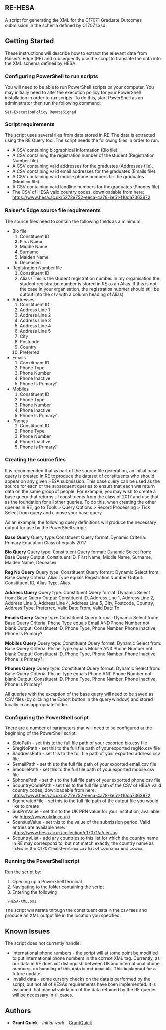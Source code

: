 ## RE-HESA
A script for generating the XML for the C17071 Graduate Outcomes submission in the schema defined by C17071.xsd.

## Getting Started
These instructions will describe how to extract the relevant data from Raiser's Edge (RE) and subsequently use the script to translate the data into the XML schema defined by HESA.

### Configuring PowerShell to run scripts
You will need to be able to run PowerShell scripts on your computer. You may initially need to alter the execution poilicy for your PowerShell installation in order to run scripts. To do this, start PowerShell as an administrator then run the following command:
```
Set-ExecutionPolicy RemoteSigned
```

### Script requirements
The script uses several files from data stored in RE. The data is extracted using the RE Query tool. The script needs the following files in order to run:
* A CSV containing biographical information (Bio file).
* A CSV containing the registration number of the student (Registration Number file).
* A CSV containing valid addresses for the graduates (Addresses file).
* A CSV containing valid email addresses for the graduates (Emails file).
* A CSV containing valid mobile phone numbers for the graduates (Mobiles file).
* A CSV containing valid landline numbers for the graduates (Phones file).
* The CSV of HESA valid country codes, downloadable from here: https://www.hesa.ac.uk/5272e752-eeca-4a78-8e51-f10da7363972

### Raiser's Edge source file requirements
The source files need to contain the following fields as a minimum:
* Bio file
    1. Constituent ID
    2. First Name
    3. Middle Name
    4. Surname
    5. Maiden Name
    6. Deceased
* Registration Number file
    1. Constituent ID
    2. Alias (This is the student registration number. In my organisation the student registration number is stored in RE as an Alias. If this is not the case in your organisation, the registration nubmer should still be output into the csv with a column heading of Alias)
* Addresses
    1. Constituent ID
    2. Address Line 1
    3. Address Line 2
    4. Address Line 3
    5. Address Line 4
    6. Address Line 5
    7. City
    8. Postcode
    9. Country
    10. Preferred
* Emails
    1. Constituent ID
    2. Phone Type
    3. Phone Number
    4. Phone Inactive
    5. Phone Is Primary?
* Mobiles
    1. Constituent ID
    2. Phone Type
    3. Phone Number
    4. Phone Inactive
    5. Phone Is Primary?
* Phones
    1. Constituent ID
    2. Phone Type
    3. Phone Number
    4. Phone Inactive
    5. Phone Is Primary?

### Creating the source files
It is recommended that as part of the source file generation, an initial base query is created in RE to produce the dataset of constituents who should appear on any given HESA submission. This base query can be used as the source for each of the subsequent queries to ensure that each will return data on the same group of people. For example, you may wish to create a base query that returns all constituents from the class of 2017 and use that as the foundation for all other queries. To do this, when creating the other queries in RE, go to Tools > Query Options > Record Processing > Tick Select from query and choose your base query.

As an example, the following query definitions will produce the necessary output for use by the PowerShell script:

**Base Query**
Query type: Constituent
Query format: Dynamic
Criteria: Primary Education Class of equals 2017

**Bio Query**
Query type: Constituent
Query format: Dynamic
Select from: Base Query
Output: Constituent ID, First Name, Middle Name, Surname, Maiden Name, Deceased

**Reg No Query**
Query type: Constituent
Query format: Dynamic
Select from: Base Query
Criteria: Alias Type equals Registration Number
Output: Constituent ID, Alias Type, Alias

**Address Query**
Query type: Constituent
Query format: Dynamic
Select from: Base Query
Output: Constituent ID, Address Line 1, Address Line 2, Address Line 3, Address Line 4, Address Line 5, City, Postcode, Country, Address Type, Preferred, Valid Date From, Valid Date To

**Emails Query**
Query type: Constituent
Query format: Dynamic
Select from: Base Query
Criteria: Phone Type equals Email AND Phone Number not blank
Output: Constituent ID, Phone Type, Phone Number, Phone Inactive, Phone Is Primary?

**Mobiles Query**
Query type: Constituent
Query format: Dynamic
Select from: Base Query
Criteria: Phone Type equals Mobile AND Phone Number not blank
Output: Constituent ID, Phone Type, Phone Number, Phone Inactive, Phone Is Primary?

**Phones Query**
Query type: Constituent
Query format: Dynamic
Select from: Base Query
Criteria: Phone Type equals Phone AND Phone Number not blank
Output: Constituent ID, Phone Type, Phone Number, Phone Inactive, Phone Is Primary?

All queries with the exception of the base query will need to be saved as CSV files (by clicking the Export button in the query window) and stored locally in an appropriate folder.

### Configuring the PowerShell script
There are a number of parameters that will need to be configured at the beginning of the PowerShell script:
* $bioPath - set this to the full file path of your exported bio.csv file
* $regNoPath - set this to the full file path of your exported regNo.csv file
* $addressPath - set this to the full file path of your exported address.csv file
* $emailPath - set this to the full file path of your exported email.csv file
* $mobilePath - set this to the full file path of your exported mobile.csv file
* $phonePath - set this to the full file path of your exported phone.csv file
* $countryCodePath - set this to the full file path of the CSV of HESA valid country codes, downloadable from here: https://www.hesa.ac.uk/5272e752-eeca-4a78-8e51-f10da7363972
* $generatedFile - set this to the full file path of the output file you would like to create
* $ukPrnValue - set this to the UK PRN value for your institution, available via https://www.ukrlp.co.uk/
* $censusValue - set this to the value of the submission period. Valid entries are available here: https://www.hesa.ac.uk/collection/c17071/a/census
* $countryList - add any countries to this list for which the country name in RE may correspond to, but not match exactly, the country name as listed in the C17071 valid-entries.csv list of countries and codes. 

### Running the PowerShell script
Run the script by:
1. Opening up a PowerShell terminal
2. Navigating to the folder containing the script
3. Entering the following
```
.\HESA-XML.ps1
```
The script will iterate through the constituent data in the csv files and produce an XML output file in the location you specified.

## Known Issues
The script does not currently handle:
* International phone numbers - the script will at some point be modified to put international phone numbers in the corrext XML tag. Currently, as our data in RE does not distinguish between UK and international phone numbers, so handling of this data is not possible. This is planned for a future update.
* Invalid data - some cursory checks on the data is performed by the script, but not all of HESAs requirements have bben implemented. It is assumed that manual validation of the data returned by the RE queries will be necessary in all cases.


## Authors
* **Grant Quick** - *Initial work* - [GrantQuick](https://github.com/GrantQuick)
